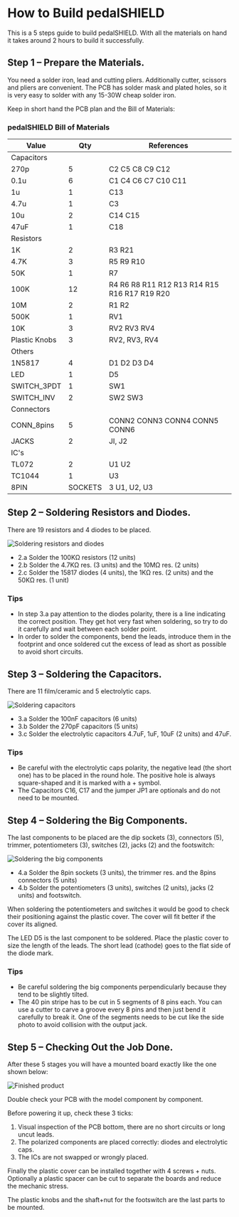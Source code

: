 # How to Build pedalSHIELD
This is a 5 steps guide to build pedalSHIELD. With all the materials on hand it takes around 2 hours to
build it successfully.

## Step 1 – Prepare the Materials.

You need a solder iron, lead and cutting pliers. Additionally cutter, scissors and pliers are convenient.
The PCB has solder mask and plated holes, so it is very easy to solder with any 15-30W cheap solder iron.

Keep in short hand the PCB plan and the Bill of Materials:

### pedalSHIELD Bill of Materials

|Value |Qty |References|
|------|----|----------|
|Capacitors|||
|270p |5 |C2 C5 C8 C9 C12|
|0.1u |6 |C1 C4 C6 C7 C10 C11|
|1u |1 |C13|
|4.7u |1 |C3|
|10u |2 |C14 C15|
|47uF |1 |C18|
|Resistors|||
|1K |2 |R3 R21|
|4.7K |3 |R5 R9 R10|
|50K |1 |R7|
|100K |12 |R4 R6 R8 R11 R12 R13 R14 R15 R16 R17 R19 R20|
|10M |2 |R1 R2|
|500K |1 |RV1|
|10K |3 |RV2 RV3 RV4|
|Plastic Knobs |3 |RV2, RV3, RV4|
|Others|||
|1N5817 |4 |D1 D2 D3 D4|
|LED |1 |D5|
|SWITCH_3PDT |1 |SW1|
|SWITCH_INV |2 |SW2 SW3|
|Connectors|||
|CONN_8pins |5 |CONN2 CONN3 CONN4 CONN5 CONN6|
|JACKS |2 |JI, J2|
|IC's|||
|TL072 |2 |U1 U2|
|TC1044 |1 |U3|
|8PIN |SOCKETS |3 U1, U2, U3|

## Step 2 – Soldering Resistors and Diodes.

There are 19 resistors and 4 diodes to be placed.

![Soldering resistors and diodes](https://aknuds1.github.io/electrosmash-pedalshield/images/pedalshield-soldering-resistors.png)

* 2.a Solder the 100KΩ resistors (12 units)
* 2.b Solder the 4.7KΩ res. (3 units) and the 10MΩ res. (2 units)
* 2.c Solder the 15817 diodes (4 units), the 1KΩ res. (2 units) and the 50KΩ res. (1 unit)

### Tips

* In step 3.a pay attention to the diodes polarity, there is a line indicating the correct position. They
get hot very fast when soldering, so try to do it carefully and wait between each solder point.
* In order to solder the components, bend the leads, introduce them in the footprint and once soldered cut the excess of lead as short as possible to avoid short circuits.

## Step 3 – Soldering the Capacitors.

There are 11 film/ceramic and 5 electrolytic caps.

![Soldering capacitors](https://aknuds1.github.io/electrosmash-pedalshield/images/pedalshield-soldering-capacitors.png)

* 3.a Solder the 100nF capacitors (6 units)
* 3.b Solder the 270pF capacitors (5 units)
* 3.c Solder the electrolytic capacitors 4.7uF, 1uF, 10uF (2 units) and 47uF.

### Tips

* Be careful with the electrolytic caps polarity, the negative lead (the short one) has to be placed in the
round hole. The positive hole is always square-shaped and it is marked with a + symbol.
* The Capacitors C16, C17 and the jumper JP1 are optionals and do not need to be mounted.

## Step 4 – Soldering the Big Components.

The last components to be placed are the dip sockets (3), connectors (5), trimmer, potentiometers (3),
switches (2), jacks (2) and the footswitch:

![Soldering the big components](https://aknuds1.github.io/electrosmash-pedalshield/images/pedalshield-soldering-big.png)

* 4.a Solder the 8pin sockets (3 units), the trimmer res. and the 8pins connectors (5 units)
* 4.b Solder the potentiometers (3 units), switches (2 units), jacks (2 units) and footswitch.

When soldering the potentiometers and switches it would be good to check their positioning against the
plastic cover. The cover will fit better if the cover its aligned.

The LED D5 is the last component to be soldered. Place the plastic cover to size the length of the leads.
The short lead (cathode) goes to the flat side of the diode mark.

### Tips
* Be careful soldering the big components perpendicularly because they tend to be slightly tilted.
* The 40 pin stripe has to be cut in 5 segments of 8 pins each. You can use a cutter to carve a groove every 8 pins and then just bend it carefully to break it. One of the segments needs to be cut like the side photo to avoid collision with the output jack.

## Step 5 – Checking Out the Job Done.
After these 5 stages you will have a mounted board exactly like the one shown below:

![Finished product](https://aknuds1.github.io/electrosmash-pedalshield/images/pedalshield-finished.png)

Double check your PCB with the model component by component.

Before powering it up, check these 3 ticks:

1. Visual inspection of the PCB bottom, there are no short circuits or long uncut leads.
2. The polarized components are placed correctly: diodes and electrolytic caps.
3. The ICs are not swapped or wrongly placed.

Finally the plastic cover can be installed together with
4 screws + nuts. Optionally a plastic spacer can be cut
to separate the boards and reduce the mechanic
stress.

The plastic knobs and the shaft+nut for the footswitch are the last parts to be mounted.
